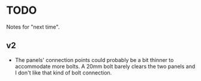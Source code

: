 # TODO

Notes for "next time".

## v2

* The panels' connection points could probably be a bit thinner to accommodate more bolts. A 20mm bolt barely clears the
  two panels and I don't like that kind of bolt connection.
